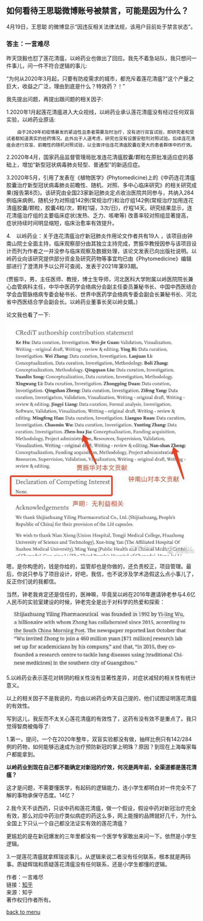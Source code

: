 ## 如何看待王思聪微博账号被禁言，可能是因为什么？
4月19日，王思聪 的微博显示“因违反相关法律法规，该用户目前处于禁言状态”。

### 答主：一言难尽
昨天饶毅也怼了莲花清瘟，以岭药业也做出了回应。我先不着急站队，我只想问一件事儿，问一件不符合逻辑的事儿:

“为何从2020年3月起，只要有防疫需求的城市，都充斥着莲花清瘟?”这个产量之巨大，收益之广泛，理由到底是什么？特效药？！”

我先提出问题，再提出跟问题的相关因子:

1.2020年1月起莲花清瘟进入大众视线，以岭药业承认莲花清瘟没有经过任何双盲实验，以岭药业原话:

```
    由于2020年初疫情暴发的紧迫性且患者需要及时治疗，没有进行双盲试验，即研究者和受试者都知道真实的给药情况。此外出于人道考虑，研究也没有设置安慰剂对照试验。后续连花清瘟会进行双盲、前瞻性的随机对照试验，以全面评估连花清瘟胶囊在更大的患者群体中的疗效。
```

2.2020年4月，国家药品监督管理局批准连花清瘟胶囊/颗粒在原批准适应症的基础上，增加“新型冠状病毒肺炎轻型、普通型”的新适应症。

3.2020年5月，引用了发表在《植物医学》(Phytomedicine)上的《中药连花清瘟胶囊治疗新型冠状病毒肺炎前瞻性、随机、对照、多中心临床研究》的相关研究成果(报告第8页)。该研究由全国23家新冠肺炎定点收治医院共同参与，共纳入284例临床病例，随机分为对照组142例(常规治疗)和治疗组142例(常规治疗加用连花清瘟胶囊/颗粒，胶囊4粒/次，颗粒1袋，3次/日)，疗程14天。研究结果显示，连花清瘟治疗组的主要临床症状(发热、乏力、咳嗽等) 改善率较对照组显著提高，症状持续时间明显缩短，临床治愈率有效提升。

4.　以岭药业：关于连花清瘟治疗新冠肺炎作用论文作者共有19人 ，该项目由钟南山院士全面主持，临床观察部分由其独立主持完成，贾振华教授因参与该项目设计而列为作者之一并没参与临床观察及数据处理，该论文发表已向出版社说明。以岭药业向该研究提供部分资金及研究药物等事宜均已由《Phytomedicine》编辑部进行了澄清并予以公开可查阅，发表于2021年第93期。

(贾振华，男，主任医师、教授，博士生导师，河北医科大学附属以岭医院院长兼心血管病科主任，中华中医药学会络病分会副主任委员兼秘书长、中国中西医结合学会血管脉络病专委会秘书长、世界中医药学会络病专委会副会长兼秘书长、河北省中西医结合学会副会长。以岭药业董事长吴以岭女婿。)

论文我也看了一下:

![3_2](../subsec/pics/3_2.jpg)

嗯，是你构思的，钱是你给的，监管却也是你做的，还负责校正，项目管理。最后，你说只参与了项目设计，好吧，我信，也不说涉及学术造假这么点小事儿了，反正你们说的我都信。

当然，钟老我肯定还是信任的，医神嘛，毕竟吴以岭在2016年邀请钟老参与4.6亿人民币的实验室建设的时候，钟老完全是出于对科学的热爱和探索：

![3_3](../subsec/pics/3_3.jpg)

5.以岭药业表示莲花对转阴的相关性没有显著性差异，对症状减轻的相关性有统计意义。

以上的相关因子不是我说的，均由以岭药业昨天自己提的，他们试图证明莲花清瘟的有效性。

写到这儿，我反而不太关心莲花清瘟的有效性了，这药有没有效不是重点了。我只觉得智商被侮辱了:

1.第一，提问，一个在2020年整年，双盲实验都没有做，抽样比例只有142/284例的药物，如何能够迅速成为治疗预防新冠的掌上明珠？原因？到现在上海每家每户都能拿到。

**以岭药业到现在自己都不能确定对新冠的疗效，何况是两年前，全渠道都是莲花清瘟？**

这才是问题，不需要懂医学，有起码的逻辑能力，连小学生都明白对一件完全不了解的事物承保守态度。14亿？

2.我今天不谈西药，只谈中药和莲花清瘟，做一个假设，假设中药对新冠治疗完全有效，那么对应中药治疗类似病症的药这么多，网上能搜的品牌就好几千，为什么全国上下只认一个自己都没法证实有效的莲花清瘟？

更尴尬的是在新冠爆发的三年里都没有一个医学专家敢出来问一下。依然是小学生逻辑。

3.一提莲花清瘟就拿辉瑞说事儿，从逻辑来说二者没有任何联系，根本就是两码事。质疑辉瑞和质疑莲花清瘟没有任何联系，还是小学生都懂的逻辑。

作者：一言难尽<br>
链接：[知乎](https://www.zhihu.com/question/528873920/answer/2447813660)<br>
来源：知乎<br>
著作权归作者所有。<br>

[back to menu](../)
